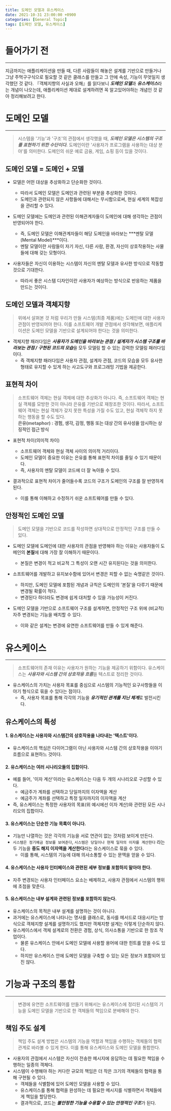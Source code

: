 ```yaml
---
title: 도메인 모델과 유스케이스
date: 2021-10-31 23:00:00 +0900
categories: [General Topic]
tags: [도메인 모델, 유스케이스]
---
```


# 들어가기 전
---
지금까지는 애플리케이션을 만들 때, 다른 사람들이 해놓은 설계를 기반으로 만들거나 그냥 주먹구구식으로 필요할 것 같은 클래스를 만들고 그 안에 속성, 기능이 무엇일지 생각했던 것 같다.
『객체지향의 사실과 오해』를 읽다보니 ***도메인 모델***과 ***유스케이스***라는 개념이 나오는데, 애플리케이션 제대로 설계하려면 꼭 알고있어야하는 개념인 것 같아 정리해보려고 한다.

# 도메인 모델
---
> 시스템을 '기능'과 '구조'의 관점에서 생각했을 때, ***도메인 모델은 시스템의 구조를 표현하기 위한 수단이다.***
> 도메인이란 '사용자가 프로그램을 사용하는 대상 분야'를 의미한다. 도메인의 쉬운 예로 금융, 게임, 쇼핑 등이 있을 것이다.

## 도메인 모델 = 도메인 + 모델
- 모델은 어떤 대상을 추상화하고 단순화한 것이다.
  - 따라서 도메인 모델은 도메인과 관련된 부분을 추상화한 것이다.
  - 도메인과 관련되지 않은 사항들에 대해서는 무시함으로써, 현실 세계의 복잡성을 관리할 수 있다.

- 도메인 모델에는 도메인과 관련된 이해관계자들이 도메인에 대해 생각하는 관점이 반영되어야 한다.
  - 즉, 도메인 모델은 이해관계자들이 해당 도메인을 바라보는 ***멘탈 모델(Mental Model)***이다.
  - 멘탈 모델이란 사람들이 자기 자신, 다른 사람, 환경, 자신이 상호작용하는 사물들에 대해 갖는 모형이다.

- 사용자들은 자신이 이용하는 시스템이 자신의 멘탈 모델과 유사한 방식으로 작동할 것으로 기대한다.
  - 따라서 좋은 시스템 디자인이란 사용자가 예상하는 방식으로 반응하는 제품을 만드는 것이다.

## 도메인 모델과 객체지향
> 위에서 살펴본 것 처럼 우리가 만들 시스템(최종 제품)에는 도메인에 대한 사용자 관점이 반영되어야 한다.
> 이를 소프트웨어 개발 관점에서 생각해보면, 애플리케이션은 도메인 모델을 기반으로 설계되어야 한다는 것을 의미한다.

- 객체지향 패러다임은 ***사용자가 도메인을 바라보는 관점 / 설계자가 시스템 구조를 바라보는 관점 / 구현된 코드의 모습***을 모두 모델링 할 수 있는 강력한 모델링 패러다임이다.
  - 즉 객체지향 패러다임은 사용자 관점, 설계자 관점, 코드의 모습을 모두 유사한 형태로 유지할 수 있게 하는 사고도구와 프로그래밍 기법을 제공한다.

## 표현적 차이
> 소프트웨어 객체는 현실 객체에 대한 추상화가 아니다. 즉, 소프트웨어 객체는 현실 객체를 모방한 것이 아니라 은유를 기반으로 재창조한 것이다.
> 따라서, 소프트웨어 객체는 현실 객체가 갖지 못한 특성을 가질 수도 있고, 현실 객체작 하지 못하는 행동을 할 수도 있다. <br>
> **은유(metaphor) : 경험, 생각, 감정, 행동 또는 대상 간의 유사성을 암시하는 상징적인 접근 방식**

- 표현적 차이(의미적 차이)
  - 소프트웨어 객체와 현실 객체 사이의 의미적 거리이다.
  - 도메인 모델이 중요한 이유는 은유를 통해 표현적 차이를 줄일 수 있기 때문이다.
  - 즉, 사용자의 멘탈 모델이 코드에 더 잘 녹아들 수 있다.

- 결과적으로 표현적 차이가 줄어들수록 코드의 구조가 도메인의 구조를 잘 반영하게된다.
  - 이를 통해 이해하고 수정하기 쉬운 소프트웨어를 만들 수 있다.

## 안정적인 도메인 모델
> 도메인 모델을 기반으로 코드를 작성하면 상대적으로 안정적인 구조를 만들 수 있다.

- 도메인 모델에 도메인에 대한 사용자의 관점을 반영해야 하는 이유는 사용자들이 도메인의 **본질**에 대해 가장 잘 이해하기 때문이다.
  - 본질은 변경이 적고 비교적 그 특성이 오랜 시간 유지된다는 것을 의미한다.

- 소프트웨어를 개발하고 유지보수함에 있어서 변경은 피할 수 없는 숙명같은 것이다.
  - 하지만, 도메인 모델에 포함된 개념과 규칙은 도메인의 '본질'을 다루기 때문에 변경될 확률이 적다.
  - 변경된다 하더라도 변경에 쉽게 대처할 수 있을 가능성이 커진다.

- 도메인 모델을 기반으로 소프트웨어 구조를 설계하면, 안정적인 구조 위에 (비교적) 자주 변경되는 기능을 배치할 수 있다.
  - 이와 같은 설계는 변경에 유연한 소프트웨어를 만들 수 있게 해준다.

# 유스케이스
---
> 소프트웨어의 존재 이유는 사용자가 원하는 기능을 제공하기 위함이다. 유스케이스는 ***사용자와 시스템 간의 상호작용 흐름***을 텍스트로 정리한 것이다.

- 유스케이스의 가치는 사용자 목표를 중심으로 시스템의 기능적인 요구사항들을 이야기 형식으로 묶을 수 있다는 점이다.
  - 즉, 사용자 목표를 통해 각각의 기능을 ***유기적인 관계를 지닌 체계***로 발전시킨다.

## 유스케이스의 특성

#### 1. 유스케이스는 사용자와 시스템간의 상호작용을 나타내는 '텍스트'이다.
- 유스케이스의 핵심은 다이어그램이 아닌 사용자와 시스템 간의 상호작용을 이야기 흐름으로 표현하느 것이다.

#### 2. 유스케이스는 여러 시나리오들의 집합이다.
- 예를 들어, '이자 계산'이라는 유스케이스는 다음 두 개의 시나리오로 구성할 수 있다.
  - 예금주가 계좌를 선택하고 당일까지의 이자액을 계산
  - 예금주가 계좌를 선택하고 특정 일자까지의 이자액을 계산
- 즉, 유스케이스는 특정한 사용자의 목표(위 예시에선 이자 계산)와 관련된 모든 시나리오의 집합이다.

#### 3. 유스케이스는 단순한 기능 목록이 아니다.
- 기능만 나열하는 것은 각각의 기능을 서로 연관이 없는 것처럼 보이게 만든다.
- `시스템은 정기예금 정보를 보여준다`, `시스템은 당일이나 현재 일자의 이자를 계산한다` 라는 두 기능을 **중도 해지 이자액을 계산한다**라는 유스케이스로 묶을 수 있다.
  - 이를 통해, 시스템의 기능에 대해 의사소통할 수 있는 문맥을 얻을 수 있다.

#### 4. 유스케이스는 사용자 인터페이스와 관련된 세부 정보를 포함하지 말아야 한다.
- 자주 변경되는 사용자 인터페이스 요소는 배제하고, 사용자 관점에서 시스템의 행위에 초첨을 맞춘다.

#### 5. 유스케이스는 내부 설계와 관련된 정보를 포함하지 않는다.
- 유스케이스의 목적은 내부 설계를 설명하는 것이 아니다.
- 과거에는 유스케이스에 나타나는 명사를 클래스로, 동사를 메서드로 대응시키는 방식으로 객체지향 설계를 설명하기도 했지만 객체지향 설계는 이렇게 단순하지 않다.
- 유스케이스에서 객체 설계로의 전환은 경험, 상식, 의사소통을 기반으로 한 창조 작업이다.
  - 물론 유스케이스 안에서 도메인 모델에 사용할 용어에 대한 힌트를 얻을 수도 있다.
  - 하지만 유스케이스 안에 도메인 모델을 구축할 수 있는 모든 정보가 포함되어 있진 않다.


# 기능과 구조의 통합
---
> 변경에 유연한 소프트웨어를 만들기 위해서는 유스케이스에 정리된 시스템의 기능을 도메인 모델을 기반으로 한 객체들의 책임으로 분배해야 한다.

## 책임 주도 설계
> 책임 주도 설계 방법은 시스템의 기능을 역할과 책임을 수행하는 객체들의 협력 관계로 바라볼 수 있게 한다.
> 이를 통해 유스케이스와 도메인 모델을 통합한다.

- 사용자의 관점에서 시스템은 자신이 전송한 메시지에 응답하는 데 필요한 책임을 수행하는 일종의 객체다.
- 시스템이 수행해야 하는 커다란 규모의 책임은 더 작은 크기의 객체들의 협력을 통해 구현될 수 있다.
  - 객체들을 식별함에 있어 도메인 모델을 사용할 수 있다.
  - 유스케이스를 통해 협력을 완성하는 데 필요한 메시지를 식별하면서 객체들에게 책임을 할당한다.
  - 결과적으로, 코드는 ***불안정한 기능을 수용할 수 있는 안정적인 구조***가 된다.
